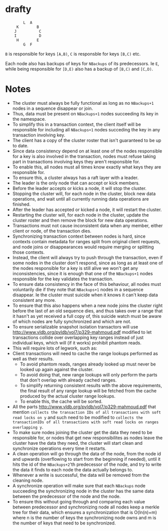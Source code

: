 drafty
======

```
        L  A    
     K        B 
    J          C
    I          D
     H        E 
        G  F     
```

`B` is responsible for keys `[A,B)`, `C` is responsble for keys `[B,C)` etc.

Each node also has backups of keys for `NBackups` of its predecessors. Ie `E`, while being responsible for `[D,E)` also has a backup of `[B,C)` and `[C,D)`.

Notes
======
* The cluster must always be fully functional as long as no `NBackups+1` nodes in a sequence disappear or join.
 * Thus, data must be present on `NBackups+1` nodes succeeding its key in the namespace.
 * To simplify this in a transaction context, the client itself will be responsible for including all `NBackups+1` nodes succeding the key in any transaction involving key.
 * The client has a copy of the cluster roster that isn't guaranteed to be up to date.
 * Since data consistency depend on at least one of the nodes responsible for a key is also involved in the transaction, nodes must refuse taking part in transactions involving keys they aren't responsible for.
 * To enable this, all nodes must all times know exactly what keys they are responsible for.
 * To ensure this, a cluster always has a raft layer with a leader.
 * The leader is the only node that can accept or kick members.
 * Before the leader accepts or kicks a node, it will stop the cluster.
 * Stopping the cluster will, for each node in the cluster, block new data operations, and wait until all currently running data operations are finished.
 * After the leader has accepted or kicked a node, it will restart the cluster.
 * Restarting the cluster will, for each node in the cluster, update the cluster roster and then remove the block for new data operations.
* Transactions must not cause inconsistent data when any member, either client or node, of the transaction dies.
 * Synchronizing transaction context between nodes is hard, since contexts contain metadata for ranges split from original client requests, and node joins or disappearances would require merging or splitting those contexts.
 * Instead, the client will always try to push through the transaction, even if some nodes in the cluster don't respond, since as long as at least one of the nodes responsible for a key is still alive we won't get any inconsistencies, since it is enough that one of the `NBackups+1` nodes responsible for the key validates the transaction.
 * To ensure data consistency in the face of this behaviour, all nodes must voluntarily die if they note that `NBackups+1` nodes in a sequence disappear. Ie the cluster must suicide when it knows it can't keep data consistent any more.
 * To ensure that this also happens when a new node joins the cluster right before the last of an old sequence dies, and thus takes over a range that it hasn't as yet received a full copy of, this suicide watch must be aware of which nodes are fully synchronized and which are not.
 * To ensure serializable snapshot isolation transactors will use http://www.vldb.org/pvldb/vol7/p329-mahmoud.pdf modified to let transactions collide over overlapping key ranges instead of just individual keys, which will (if it works) prohibit phantom reads.
 * This will require lots of legwork, such as:
 * Client transactions will need to cache the range lookups performed as well as their results.
   * To avoid phantom reads, ranges already looked up must never be looked up again against the cluster.
   * To avoid doing that, new range lookups will only perform the parts that don't overlap with already cached ranges.
   * To simplify returning consistent results with the above requirements, the final result of any range lookup will be fetched from the cache produced by the actual cluster range lookups.
   * To enable this, the cache will be sorted. 
 * All the parts http://www.vldb.org/pvldb/vol7/p329-mahmoud.pdf that mention `collects the transaction IDs of all transactions with soft read locks on y` and such need to be modified to `collects the transactionIDs of all transactions with soft read locks on ranges overlapping y`.
* To make sure nodes joining the cluster get the data they need to be responsible for, or nodes that get new responsibilites as nodes leave the cluster have the data they need, the cluster will start clean and synchronize operations every time it restarts.
 * A clean operation will go through the data of the node, from the node id and upwards (overflowing to start from the beginning if needed), until it hits the id of the `NBackups+2`'th predecessor of the node, and try to write the data it finds to each node the data actually belongs to.
 * Whenever a write is successful, the data will be removed from the cleaning node.
 * A synchronize operation will make sure that each `NBackups` node succeeding the synchronizing node in the cluster has the same data between the predecessor of the node and the node.
 * To ensure this without going through and comparing each value between predecessor and synchronizing node all nodes keep a merkle tree for their data, which ensures a synchronization that is O(ln(n)+m) where n is the number of keys the synchronizing node owns and m is the number of keys that need to be synchronized.

